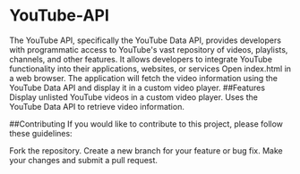 # YouTube-API
The YouTube API, specifically the YouTube Data API, provides developers with programmatic access to YouTube's vast repository of videos, playlists, channels, and other features. It allows developers to integrate YouTube functionality into their applications, websites, or services
Open index.html in a web browser.
The application will fetch the video information using the YouTube Data API and display it in a custom video player.
##Features
Display unlisted YouTube videos in a custom video player.
Uses the YouTube Data API to retrieve video information.

##Contributing
If you would like to contribute to this project, please follow these guidelines:

Fork the repository.
Create a new branch for your feature or bug fix.
Make your changes and submit a pull request.


